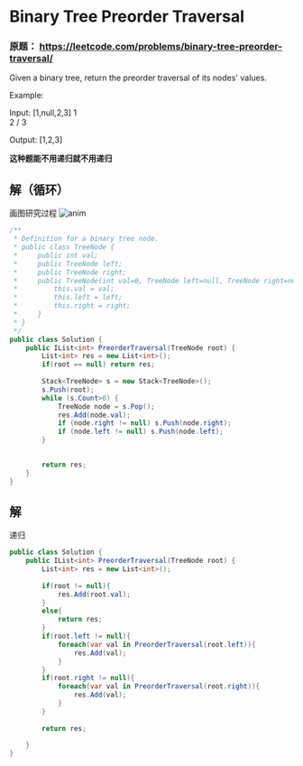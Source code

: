 # Binary Tree Preorder Traversal

### 原题： https://leetcode.com/problems/binary-tree-preorder-traversal/

Given a binary tree, return the preorder traversal of its nodes' values.

Example:

Input: [1,null,2,3]
   1
    \
     2
    /
   3

Output: [1,2,3]

**这种题能不用递归就不用递归**

## 解（循环）

画图研究过程
![anim](https://github.com/MisterBooo/LeetCodeAnimation/blob/master/0144-Binary-Tree-Preorder-Traversal/Animation/Animation.gif)

```c#
/**
 * Definition for a binary tree node.
 * public class TreeNode {
 *     public int val;
 *     public TreeNode left;
 *     public TreeNode right;
 *     public TreeNode(int val=0, TreeNode left=null, TreeNode right=null) {
 *         this.val = val;
 *         this.left = left;
 *         this.right = right;
 *     }
 * }
 */
public class Solution {
    public IList<int> PreorderTraversal(TreeNode root) {
        List<int> res = new List<int>();
        if(root == null) return res;
        
        Stack<TreeNode> s = new Stack<TreeNode>();
        s.Push(root);
        while (s.Count>0) {
            TreeNode node = s.Pop();
            res.Add(node.val);
            if (node.right != null) s.Push(node.right);
            if (node.left != null) s.Push(node.left);
        }

        
        return res;
    }
}

```


## 解
递归

```c#
public class Solution {
    public IList<int> PreorderTraversal(TreeNode root) {
        List<int> res = new List<int>();
        
        if(root != null){
            res.Add(root.val);
        }
        else{
            return res;
        }
        if(root.left != null){
            foreach(var val in PreorderTraversal(root.left)){
                res.Add(val);
            }
        }
        if(root.right != null){
            foreach(var val in PreorderTraversal(root.right)){
                res.Add(val);
            }
        }
        
        return res;
        
    }
}

```
